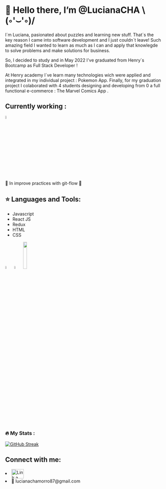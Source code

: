 
<h1> 👋 Hello there, I’m @LucianaCHA \(◦'⌣'◦)/</h1> 

I´m Luciana, pasionated about puzzles and  learning new stuff. That´s the key reason I came into software development and I just couldn´t leave! Such amazing field I wanted to learn as much as I can and apply that knowlegde to solve problems and make solutions for business. 

So, I decided to study and in May 2022 I've graduated from Henry´s Bootcamp as Full Stack Developer ! 

At Henry academy I´ve learn many technologies wich were applied and integrated in my individual project : Pokemon App. Finally, for my graduation project I colaborated with 4 students designing and developing from 0 a full functional e-commerce : The Marvel Comics App .

<h2 align=left> Currently working : </h2>
<code><img width = 5% src="https://th.bing.com/th/id/OIP.-fRAOnCzeZvgIrI-aQweYgHaHa?pid=ImgDet&rs=1"></code>
<p> 💙 In improve practices with git-flow 💚 </p>


## :star: Languages and Tools:

<p>
  <ul>
<li>Javascript</li>
    <li>React JS</li>
    <li>Redux</li>
    <li>HTML</li>
    <li>CSS</li>
</ul>
  <code><img width = 5% src='https://logospng.org/download/react/logo-react-1024.png'></code>
  <code><img width = 5% src="https://cdn.iconscout.com/icon/free/png-128/redux-283024.png"></code>
  <code><img width = 15% src="https://th.bing.com/th/id/OIP.mVkrBzAShy_muESW3_54oAHaC4?pid=ImgDet&rs=1"></code>
  
  

</p>

### :fire: My Stats :

[![GitHub Streak](http://github-readme-streak-stats.herokuapp.com?user=LucianaCHA&theme=dark&background=000000)](https://git.io/streak-stats)

## Connect with me:
<p align="center">

<li decoration-text= none ><a href="https://www.linkedin.com/in/luciana-chamorro/" target="_blank"><img align="center" src="https://cdn.jsdelivr.net/npm/simple-icons@3.0.1/icons/linkedin.svg" alt="Link a linkedinProfile" height="30" width="40" /></a></li>
  <li text-decoration= none>📧 lucianachamorro87@gmail.com</li>
</p>

<!---
LucianaCHA/LucianaCHA is a ✨ special ✨ repository because its `README.md` (this file) appears on your GitHub profile.
You can click the Preview link to take a look at your changes.
--->

